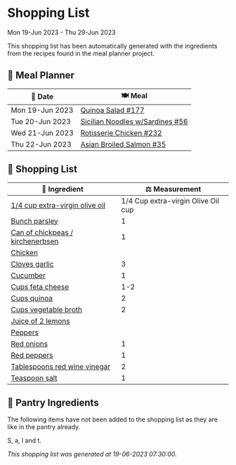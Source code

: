 # Shopping List

Mon 19-Jun 2023 - Thu 29-Jun 2023

This shopping list has been automatically generated with the ingredients from the recipes found in the meal planner project.

## 📅 Meal Planner

|📅 Date| 🍽️ Meal|
|----|----|
|Mon 19-Jun 2023|[Quinoa Salad #177](https://github.com/bryanbr23/Recipes/issues/177)|
|Tue 20-Jun 2023|[Sicilian Noodles w/Sardines  #56](https://github.com/bryanbr23/Recipes/issues/56)|
|Wed 21-Jun 2023|[Rotisserie Chicken #232](https://github.com/bryanbr23/Recipes/issues/232)|
|Thu 22-Jun 2023|[Asian Broiled Salmon #35](https://github.com/bryanbr23/Recipes/issues/35)|

## 🛒 Shopping List

| 🍌 Ingredient| ⚖️ Measurement|
|----------|-----------|
|[1/4 cup extra-virgin olive oil](https://www.sainsburys.co.uk/gol-ui/SearchResults/1/4%20cup%20extra-virgin%20olive%20oil)|1/4 Cup extra-virgin Olive Oil cup|
|[Bunch parsley](https://www.sainsburys.co.uk/gol-ui/SearchResults/Bunch%20parsley)|1|
|[Can of chickpeas / kirchenerbsen](https://www.sainsburys.co.uk/gol-ui/SearchResults/Can%20of%20chickpeas%20/%20kirchenerbsen)|1|
|[Chicken](https://www.sainsburys.co.uk/gol-ui/SearchResults/Chicken)||
|[Cloves garlic](https://www.sainsburys.co.uk/gol-ui/SearchResults/Cloves%20garlic)|3|
|[Cucumber](https://www.sainsburys.co.uk/gol-ui/SearchResults/Cucumber)|1|
|[Cups feta cheese](https://www.sainsburys.co.uk/gol-ui/SearchResults/Cups%20feta%20cheese)|1-2|
|[Cups quinoa](https://www.sainsburys.co.uk/gol-ui/SearchResults/Cups%20quinoa)|2|
|[Cups vegetable broth](https://www.sainsburys.co.uk/gol-ui/SearchResults/Cups%20vegetable%20broth)|2|
|[Juice of 2 lemons](https://www.sainsburys.co.uk/gol-ui/SearchResults/Juice%20of%202%20lemons)||
|[Peppers](https://www.sainsburys.co.uk/gol-ui/SearchResults/Peppers)||
|[Red onions](https://www.sainsburys.co.uk/gol-ui/SearchResults/Red%20onions)|1|
|[Red peppers](https://www.sainsburys.co.uk/gol-ui/SearchResults/Red%20peppers)|1|
|[Tablespoons red wine vinegar](https://www.sainsburys.co.uk/gol-ui/SearchResults/Tablespoons%20red%20wine%20vinegar)|2|
|[Teaspoon salt](https://www.sainsburys.co.uk/gol-ui/SearchResults/Teaspoon%20salt)|1|

## 🏪 Pantry Ingredients

The following items have not been added to the shopping list as they are like in the pantry already.

S, a, l and t.


_This shopping list was generated at 19-06-2023 07:30:00._